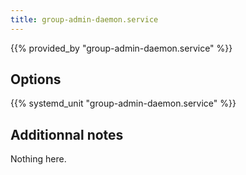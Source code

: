 ```yaml
---
title: group-admin-daemon.service
---
```


{{% provided_by "group-admin-daemon.service" %}}

## Options

{{% systemd_unit "group-admin-daemon.service" %}}

## Additionnal notes

Nothing here.